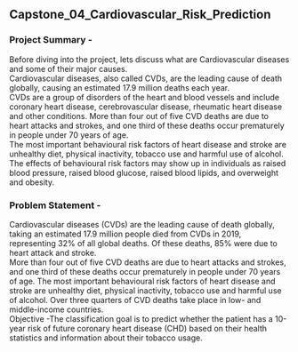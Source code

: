 ## Capstone_04_Cardiovascular_Risk_Prediction

### Project Summary - 
Before diving into the project, lets discuss what are Cardiovascular diseases and some of their major causes.            
Cardiovascular diseases, also called CVDs, are the leading cause of death globally, causing an estimated 17.9 million deaths each year.     
CVDs are a group of disorders of the heart and blood vessels and include coronary heart disease, cerebrovascular disease, rheumatic heart disease and other conditions. More than four out of five CVD deaths are due to heart attacks and strokes, and one third of these deaths occur prematurely in people under 70 years of age.                     
The most important behavioural risk factors of heart disease and stroke are unhealthy diet, physical inactivity, tobacco use and harmful use of alcohol.
The effects of behavioural risk factors may show up in individuals as raised blood pressure, raised blood glucose, raised blood lipids, and overweight and obesity.

### Problem Statement -
Cardiovascular diseases (CVDs) are the leading cause of death globally, taking an estimated 17.9 million people died from CVDs in 2019, representing 32% of all global deaths. Of these deaths, 85% were due to heart attack and stroke.                  
More than four out of five CVD deaths are due to heart attacks and strokes, and one third of these deaths occur prematurely in people under 70 years of age.
The most important behavioural risk factors of heart disease and stroke are unhealthy diet, physical inactivity, tobacco use and harmful use of alcohol.
Over three quarters of CVD deaths take place in low- and middle-income countries.                      
Objective -The classification goal is to predict whether the patient has a 10-year risk of future coronary heart disease (CHD) based on their health statistics and information about their tobacco usage.

